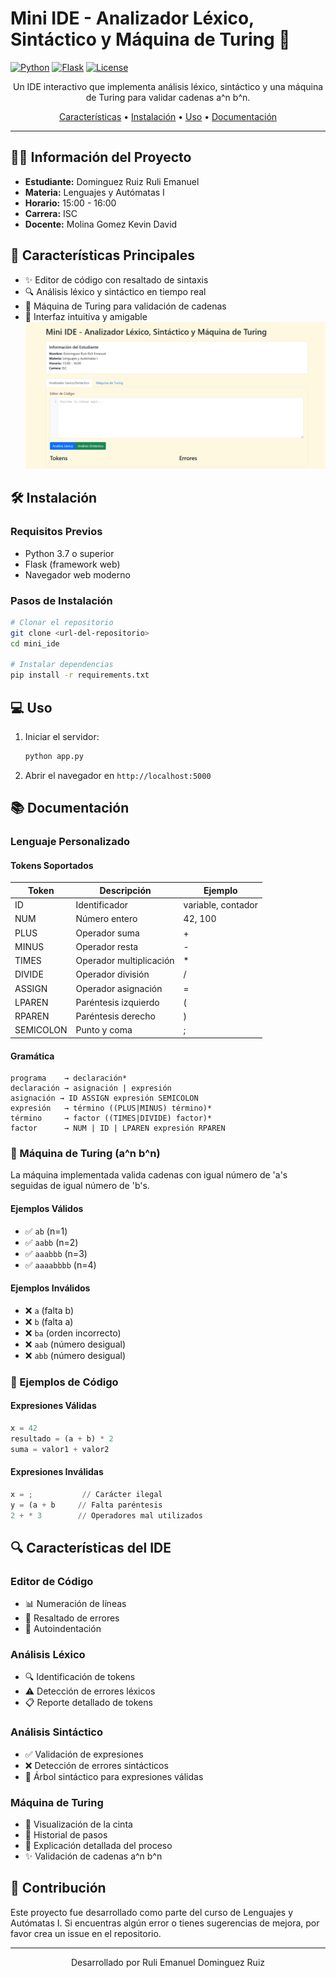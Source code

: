 # Mini IDE - Analizador Léxico, Sintáctico y Máquina de Turing 🚀
[![Python](https://img.shields.io/badge/python-v3.7+-blue.svg)](https://www.python.org/)
[![Flask](https://img.shields.io/badge/flask-v2.0+-green.svg)](https://flask.palletsprojects.com/)
[![License](https://img.shields.io/badge/license-MIT-blue.svg)](LICENSE)

<div align="center">

Un IDE interactivo que implementa análisis léxico, sintáctico y una máquina de Turing para validar cadenas a^n b^n.

[Características](#características) •
[Instalación](#instalación) •
[Uso](#uso) •
[Documentación](#documentación)

</div>

---

## 👨‍💻 Información del Proyecto

- **Estudiante:** Dominguez Ruiz Ruli Emanuel
- **Materia:** Lenguajes y Autómatas I
- **Horario:** 15:00 - 16:00
- **Carrera:** ISC
- **Docente:** Molina Gomez Kevin David

## 🚀 Características Principales

- ✨ Editor de código con resaltado de sintaxis
- 🔍 Análisis léxico y sintáctico en tiempo real
- 🤖 Máquina de Turing para validación de cadenas
- 📝 Interfaz intuitiva y amigable
  ![Interfaz del IDE](static/Menu_IDE.png)

## 🛠️ Instalación

### Requisitos Previos

- Python 3.7 o superior
- Flask (framework web)
- Navegador web moderno

### Pasos de Instalación

```bash
# Clonar el repositorio
git clone <url-del-repositorio>
cd mini_ide

# Instalar dependencias
pip install -r requirements.txt
```

## 💻 Uso

1. Iniciar el servidor:
   ```bash
   python app.py
   ```
2. Abrir el navegador en `http://localhost:5000`

## 📚 Documentación

### Lenguaje Personalizado

#### Tokens Soportados

| Token | Descripción | Ejemplo |
|-------|-------------|---------|
| ID | Identificador | variable, contador |
| NUM | Número entero | 42, 100 |
| PLUS | Operador suma | + |
| MINUS | Operador resta | - |
| TIMES | Operador multiplicación | * |
| DIVIDE | Operador división | / |
| ASSIGN | Operador asignación | = |
| LPAREN | Paréntesis izquierdo | ( |
| RPAREN | Paréntesis derecho | ) |
| SEMICOLON | Punto y coma | ; |

#### Gramática

```bnf
programa    → declaración*
declaración → asignación | expresión
asignación → ID ASSIGN expresión SEMICOLON
expresión   → término ((PLUS|MINUS) término)*
término     → factor ((TIMES|DIVIDE) factor)*
factor      → NUM | ID | LPAREN expresión RPAREN
```

### 🤖 Máquina de Turing (a^n b^n)

La máquina implementada valida cadenas con igual número de 'a's seguidas de igual número de 'b's.

#### Ejemplos Válidos
- ✅ `ab` (n=1)
- ✅ `aabb` (n=2)
- ✅ `aaabbb` (n=3)
- ✅ `aaaabbbb` (n=4)

#### Ejemplos Inválidos
- ❌ `a` (falta b)
- ❌ `b` (falta a)
- ❌ `ba` (orden incorrecto)
- ❌ `aab` (número desigual)
- ❌ `abb` (número desigual)

### 📝 Ejemplos de Código

#### Expresiones Válidas
```python
x = 42
resultado = (a + b) * 2
suma = valor1 + valor2
```

#### Expresiones Inválidas
```python
x = ;           // Carácter ilegal
y = (a + b     // Falta paréntesis
2 + * 3        // Operadores mal utilizados
```

## 🔍 Características del IDE

### Editor de Código
- 📊 Numeración de líneas
- 🚫 Resaltado de errores
- 🔄 Autoindentación

### Análisis Léxico
- 🔍 Identificación de tokens
- ⚠️ Detección de errores léxicos
- 📋 Reporte detallado de tokens

### Análisis Sintáctico
- ✅ Validación de expresiones
- ❌ Detección de errores sintácticos
- 🌳 Árbol sintáctico para expresiones válidas

### Máquina de Turing
- 📼 Visualización de la cinta
- 📝 Historial de pasos
- 📖 Explicación detallada del proceso
- ✨ Validación de cadenas a^n b^n

## 🤝 Contribución

Este proyecto fue desarrollado como parte del curso de Lenguajes y Autómatas I. Si encuentras algún error o tienes sugerencias de mejora, por favor crea un issue en el repositorio.

---

<div align="center">
Desarrollado por Ruli Emanuel Dominguez Ruiz
</div>

